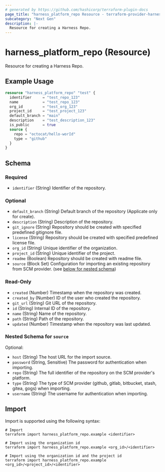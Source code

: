 ```yaml
---
# generated by https://github.com/hashicorp/terraform-plugin-docs
page_title: "harness_platform_repo Resource - terraform-provider-harness"
subcategory: "Next Gen"
description: |-
  Resource for creating a Harness Repo.
---
```


# harness_platform_repo (Resource)

Resource for creating a Harness Repo.

## Example Usage

```terraform
resource "harness_platform_repo" "test" {
  identifier     = "test_repo_123"
  name           = "test_repo_123"
  org_id         = "test_org_123"
  project_id     = "test_project_123"
  default_branch = "main"
  description    = "test_description_123"
  is_public      = true
  source {
    repo = "octocat/hello-worId"
    type = "github"
  }
}
```

<!-- schema generated by tfplugindocs -->
## Schema

### Required

- `identifier` (String) Identifier of the repository.

### Optional

- `default_branch` (String) Default branch of the repository (Applicate only for create).
- `description` (String) Description of the repository.
- `git_ignore` (String) Repository should be created with specified predefined gitignore file.
- `license` (String) Repository should be created with specified predefined license file.
- `org_id` (String) Unique identifier of the organization.
- `project_id` (String) Unique identifier of the project.
- `readme` (Boolean) Repository should be created with readme file.
- `source` (Block Set) Configuration for importing an existing repository from SCM provider. (see [below for nested schema](#nestedblock--source))

### Read-Only

- `created` (Number) Timestamp when the repository was created.
- `created_by` (Number) ID of the user who created the repository.
- `git_url` (String) Git URL of the repository.
- `id` (String) Internal ID of the repository.
- `name` (String) Name of the repository.
- `path` (String) Path of the repository.
- `updated` (Number) Timestamp when the repository was last updated.

<a id="nestedblock--source"></a>
### Nested Schema for `source`

Optional:

- `host` (String) The host URL for the import source.
- `password` (String, Sensitive) The password for authentication when importing.
- `repo` (String) The full identifier of the repository on the SCM provider's platform.
- `type` (String) The type of SCM provider (github, gitlab, bitbucket, stash, gitea, gogs) when importing.
- `username` (String) The username for authentication when importing.

## Import

Import is supported using the following syntax:

```shell
# Import
terraform import harness_platform_repo.example <identifier>

# Import using the organization id
terraform import harness_platform_repo.example <org_id>/<identifier>

# Import using the organization id and the project id
terraform import harness_platform_repo.example <org_id>/<project_id>/<identifier>
```

